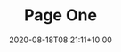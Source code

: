 ---
title: "Page One"
date: 2020-08-18T08:21:11+10:00
draft: false
type: "inner-page"

#Intro Section
main_heading: "Page One Heading"
para_one: "Page One Paragraph 1 - Lorem Ipsum is simply dummy text of the printing and typesetting industry. Lorem Ipsum has been the industry's standard dummy text ever since the 1500s, when an unknown printer took a galley of type and scrambled it to make a type specimen book."
para_two: "Page One Paragraph 2 - Lorem Ipsum is simply dummy text of the printing and typesetting industry. Lorem Ipsum has been the industry's standard dummy text ever since the 1500s, when an unknown printer."

---